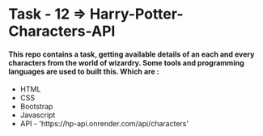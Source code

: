 # Task - 12 => Harry-Potter-Characters-API

<h4>This repo contains a task, getting available details of an each and every characters from the world of wizardry. Some tools and programming languages are used to built this. Which are : </h4>

<ul>
    <li>HTML</li>
    <li>CSS</li>
    <li>Bootstrap</li>
    <li>Javascript</li>
    <li>API - 'https://hp-api.onrender.com/api/characters'</li>
</ul>